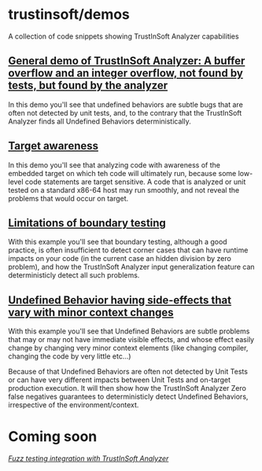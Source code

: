 # trustinsoft/demos

A collection of code snippets showing TrustInSoft Analyzer capabilities


## [General demo of TrustInSoft Analyzer: A buffer overflow and an integer overflow, not found by tests, but found by the analyzer](new-demo/README.md)

In this demo you'll see that undefined behaviors are subtle bugs that are often not detected by unit tests, and, to the contrary that the TrustInSoft Analyzer finds all Undefined Behaviors deterministically.

## [Target awareness](target-awareness/README.md)

In this demo you'll see that analyzing code with awareness of the embedded target on which teh code will ultimately run, because some low-level code statements are target sensitive.
A code that is analyzed or unit tested on a standard x86-64 host may run smoothly, and not reveal the problems that would occur on target.

## [Limitations of boundary testing](boundary-testing/README.md)

With this example you'll see that boundary testing, although a good practice, is often insufficient to detect corner cases that can have runtime impacts on your code (in the current case an hidden division by zero problem), and how the TrustInSoft Analyzer input generalization feature can deterministicly detect all such problems.

## [Undefined Behavior having side-effects that vary with minor context changes](subtle-ub/README.md)

With this example you'll see that Undefined Behaviors are subtle problems that may or may not have immediate visible effects, and whose effect easily change by changing very minor context elements (like changing compiler, changing the code by very little etc...)

Because of that Undefined Behaviors are often not detected by Unit Tests or can have very different impacts between Unit Tests and on-target production execution.
It will then show how the TrustInSoft Analyzer Zero false negatives guarantees to deterministicly detect Undefined Behaviors, irrespective of the environment/context.

# Coming soon

*[Fuzz testing integration with TrustInSoft Analyzer](fuzzing/README.md)*
